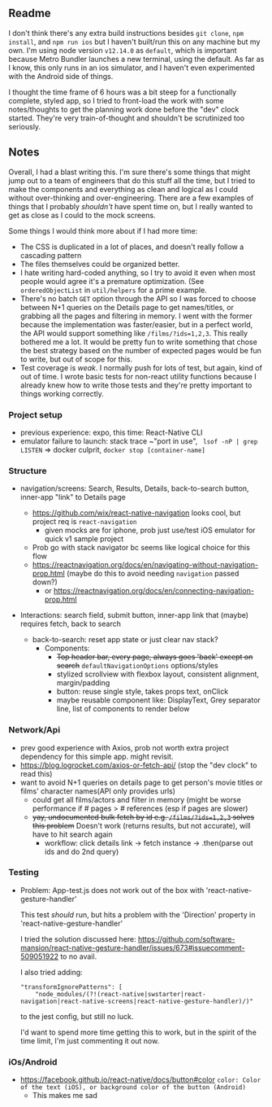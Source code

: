 ## Readme

I don't think there's any extra build instructions besides `git clone`, `npm install`, and `npm run ios` but I haven't built/run this on any machine but my own. I'm using node version `v12.14.0` as `default`, which is important because Metro Bundler launches a new terminal, using the default.
As far as I know, this only runs in an ios simulator, and I haven't even experimented with the Android side of things. 

I thought the time frame of 6 hours was a bit steep for a functionally complete, styled app, so I tried to front-load the work with some notes/thoughts to get the planning work done before the "dev" clock started. They're very train-of-thought and shouldn't be scrutinized too seriously. 
 
 
## Notes

Overall, I had a blast writing this. I'm sure there's some things that might jump out to a team of engineers that do this stuff all the time, but I tried to make the components and everything  as clean and logical as I could without over-thinking and over-engineering. There are a few examples of things that I probably _shouldn't_ have spent time on, but I really wanted to get as close as I could to the mock screens.
 
 Some things I would think more about if I had more time:
 
 - The CSS is duplicated in a lot of places, and doesn't really follow a cascading pattern 
 - The files themselves could be organized better. 
 - I hate writing hard-coded anything, so I try to avoid it even when most people would agree it's a premature optimization. (See `orderedObjectList` in `util/helpers` for a prime example.
 - There's no batch `GET` option through the API so I was forced to choose between N+1 queries on the Details page to get names/titles, or grabbing all the pages and filtering in memory. I went with the former because the implementation was faster/easier, but in a perfect world, the API would support something like `/films/?ids=1,2,3`. This really bothered me a lot.  It would be pretty fun to write something that chose the best strategy based on the number of expected pages would be fun to write, but out of scope for this. 
 - Test coverage is _weak_. I normally push for lots of test, but again, kind of out of time. I wrote basic tests for non-react utility functions because I already knew how to write those tests and they're pretty important to things working correctly.


### Project setup
- previous experience: expo, this time: React-Native CLI
- emulator failure to launch: stack trace ~"port in use", ` lsof -nP | grep LISTEN` => docker culprit, `docker stop [container-name]`

 
### Structure
- navigation/screens: Search, Results, Details, back-to-search button, inner-app "link" to Details page
    - https://github.com/wix/react-native-navigation looks cool, but project req is `react-navigation`
        - given mocks are for iphone, prob just use/test iOS emulator for quick v1 sample project 
    - Prob go with stack navigator bc seems like logical choice for this flow
    - https://reactnavigation.org/docs/en/navigating-without-navigation-prop.html (maybe do this to avoid needing `navigation` passed down?)
        - or https://reactnavigation.org/docs/en/connecting-navigation-prop.html
        

- Interactions: search field, submit button, inner-app link that (maybe) requires fetch, back to search 
    - back-to-search: reset app state or just clear nav stack?
        - Components:
            - ~~Top header bar, every page, always goes 'back' except on search~~ `defaultNavigationOptions` options/styles
            - stylized scrollview with flexbox layout, consistent alignment, margin/padding
            - button: reuse single style, takes props text, onClick
            - maybe reusable component like: DisplayText, Grey separator line, list of components to render below
            

### Network/Api
- prev good experience with Axios, prob not worth extra project dependency for this simple app. might revisit.
- https://blog.logrocket.com/axios-or-fetch-api/ (stop the "dev clock" to read this)
- want to avoid N+1 queries on details page to get person's movie titles or films' character names(API only provides urls)
    - could get all films/actors and filter in memory (might be worse performance if # pages > # references (esp if pages are slower)
    - ~~yay, undocumented bulk fetch by id e.g. `/films/?ids=1,2,3` solves this problem~~ Doesn't work (returns results, but not accurate), will have to hit search again
        - workflow: click details link -> fetch instance -> .then(parse out ids and do 2nd query)
        
        
        
### Testing
- Problem: App-test.js does not work out of the box with 'react-native-gesture-handler'

    This test _should_ run, but hits a problem with the 'Direction' property in 'react-native-gesture-handler'
    
    I tried the solution discussed here:
    https://github.com/software-mansion/react-native-gesture-handler/issues/673#issuecomment-509051922
    to no avail. 
    
    I also tried adding:

    ```
    "transformIgnorePatterns": [
        "node_modules/(?!(react-native|swstarter|react-navigation|react-native-screens|react-native-gesture-handler)/)"
    ```
    to the jest config, but still no luck. 
    
    I'd want to spend more time getting this to work, but in the spirit of the time limit, I'm just commenting it out now.
  
    
### iOs/Android
- https://facebook.github.io/react-native/docs/button#color ```color: Color of the text (iOS), or background color of the button (Android)```
     - This makes me sad
     

